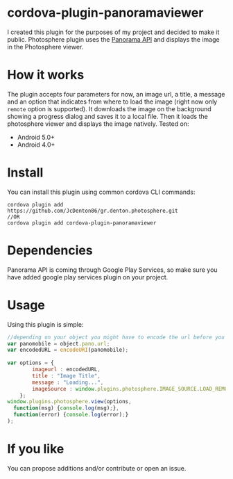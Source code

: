 # cordova-plugin-panoramaviewer

I created this plugin for the purposes of my project and decided to make it public. Photosphere plugin uses the <a href="https://developers.google.com/photo-sphere/android/">Panorama API</a> and displays the image in the Photosphere viewer.

# How it works

The plugin accepts four parameters for now, an image url, a title, a message and an option that indicates from where to load the image (right now only `remote` option is supported). It downloads the image on the background showing a progress dialog and saves it to a local file. Then it loads the photosphere viewer and displays the image natively.
Tested on:
<ul><li>Android 5.0+</li><li>Android 4.0+</li></ul>



# Install

You can install this plugin using common cordova CLI commands:

```
cordova plugin add https://github.com/JcDenton86/gr.denton.photosphere.git
//OR
cordova plugin add cordova-plugin-panoramaviewer
```
# Dependencies

Panorama API is coming through Google Play Services, so make sure you have added google play services plugin on your project.

# Usage

Using this plugin is simple:

```javascript
//depending on your object you might have to encode the url before you send it over:
var panomobile = object.pano.url;	
var encodedURL = encodeURI(panomobile);
      
var options = {
		imageurl : encodedURL,
		title : "Image Title",
		message : "Loading...",
		imageSource : window.plugins.photosphere.IMAGE_SOURCE.LOAD_REMOTE_IMAGE
	};
window.plugins.photosphere.view(options,
  function(msg) {console.log(msg);},
  function(error) {console.log(error);}
);
```

# If you like
You can propose additions and/or contribute or open an issue.



